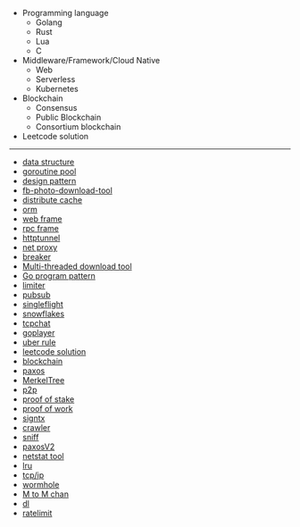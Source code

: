 * Programming language
    - Golang
    - Rust
    - Lua
    - C
* Middleware/Framework/Cloud Native
	- Web
    - Serverless
    - Kubernetes
* Blockchain
    - Consensus
    - Public Blockchain
    - Consortium blockchain
* Leetcode solution
---
- [data structure](https://github.com/hushui502/daily/tree/master/golang/algo)
- [goroutine pool](https://github.com/hushui502/daily/tree/master/golang/ants)
- [design pattern](https://github.com/hushui502/daily/tree/master/golang/design-pattern)
- [fb-photo-download-tool](https://github.com/hushui502/daily/tree/master/golang/fbpages)
- [distribute cache](https://github.com/hushui502/daily/tree/master/golang/gee-cache)
- [orm](https://github.com/hushui502/daily/tree/master/golang/gee-orm)
- [web frame](https://github.com/hushui502/daily/tree/master/golang/gee-web)
- [rpc frame](https://github.com/hushui502/daily/tree/master/golang/geerpc)
- [httptunnel](https://github.com/hushui502/daily/tree/master/golang/httptunnel)
- [net proxy](https://github.com/hushui502/daily/tree/master/golang/go-proxy)
- [breaker](https://github.com/hushui502/daily/tree/master/golang/gobreaker)
- [Multi-threaded download tool](https://github.com/hushui502/daily/tree/master/golang/godownload)
- [Go program pattern](https://github.com/hushui502/daily/tree/master/golang/gopattern)
- [limiter](https://github.com/hushui502/daily/tree/master/golang/limiter)
- [pubsub](https://github.com/hushui502/daily/tree/master/golang/pubsub)
- [singleflight](https://github.com/hushui502/daily/tree/master/golang/singleflight)
- [snowflakes](https://github.com/hushui502/daily/tree/master/golang/snowflake)
- [tcpchat](https://github.com/hushui502/daily/tree/master/golang/tcpchat)
- [goplayer](https://github.com/hushui502/daily/tree/master/golang/goplayer)
- [uber rule](https://github.com/hushui502/daily/tree/master/golang/uber)
- [leetcode solution](https://github.com/hushui502/daily/tree/master/leetcode)
- [blockchain](https://github.com/hushui502/daily/tree/master/blockchain/blockchain/v1)
- [paxos](https://github.com/hushui502/daily/tree/master/blockchain/consensus/paxos)
- [MerkelTree](https://github.com/hushui502/daily/tree/master/blockchain/merkletree)
- [p2p](https://github.com/hushui502/daily/tree/master/blockchain/p2p)
- [proof of stake](https://github.com/hushui502/daily/tree/master/blockchain/pos)
- [proof of work](https://github.com/hushui502/daily/tree/master/blockchain/simplepow)
- [signtx](https://github.com/hushui502/daily/tree/master/blockchain/signtx)
- [crawler](https://github.com/hushui502/daily/tree/master/golang/iloveck)
- [sniff](https://github.com/hushui502/daily/tree/master/golang/gosniff)
- [paxosV2](https://github.com/hushui502/daily/tree/master/blockchain/consensus/paxosv2)
- [netstat tool](https://github.com/hushui502/daily/tree/master/golang/go-netstat)
- [lru](https://github.com/hushui502/daily/tree/master/golang/lru)
- [tcp/ip](https://github.com/hushui502/daily/tree/master/golang/lectcp)
- [wormhole](https://github.com/hushui502/daily/tree/master/golang/wormhole)
- [M to M chan](https://github.com/hushui502/daily/tree/master/golang/gochan)
- [dl](https://github.com/hushui502/daily/tree/master/golang/dl)
- [ratelimit](https://github.com/hushui502/daily/tree/master/golang/ratelimit)

